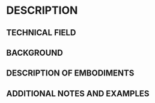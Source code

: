 # DESCRIPTION

## TECHNICAL FIELD

## BACKGROUND

## DESCRIPTION OF EMBODIMENTS

## ADDITIONAL NOTES AND EXAMPLES

